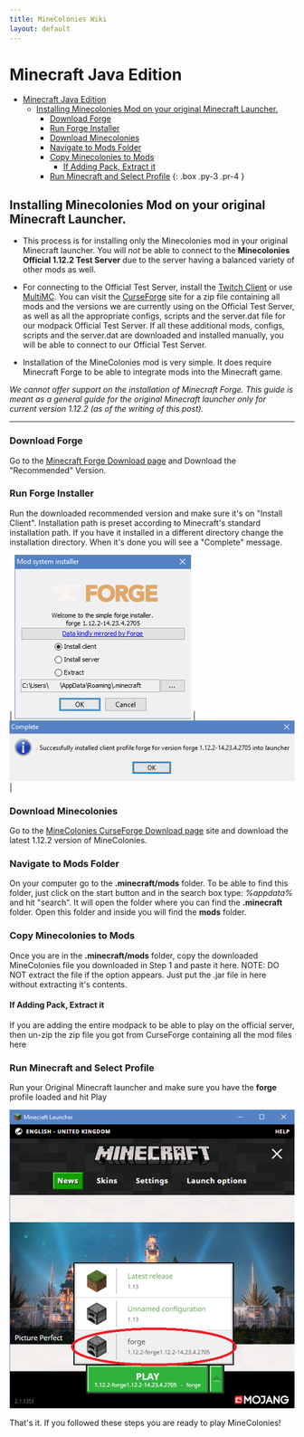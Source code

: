 ```yaml
---
title: MineColonies Wiki
layout: default
---
```


# Minecraft Java Edition

- [Minecraft Java Edition](#minecraft-java-edition)
    - [Installing Minecolonies Mod on your original Minecraft Launcher.](#installing-minecolonies-mod-on-your-original-minecraft-launcher)
        - [Download Forge](#download-forge)
        - [Run Forge Installer](#run-forge-installer)
        - [Download Minecolonies](#download-minecolonies)
        - [Navigate to Mods Folder](#navigate-to-mods-folder)
        - [Copy Minecolonies to Mods](#copy-minecolonies-to-mods)
            - [If Adding Pack, Extract it](#if-adding-pack-extract-it)
        - [Run Minecraft and Select Profile](#run-minecraft-and-select-profile)
{: .box .py-3 .pr-4 }

## Installing Minecolonies Mod on your original Minecraft Launcher.

- This process is for installing only the Minecolonies mod in your original Minecraft launcher. You will *not* be able to connect to the **Minecolonies Official 1.12.2 Test Server** due to the server having a balanced variety of other mods as well.

- For connecting to the Official Test Server, install the [Twitch Client](../installation/twitch) or use [MultiMC](../installation/multimc). You can visit the [CurseForge](https://minecraft.curseforge.com/projects/minecolonies-testpack) site for a zip file containing all mods and the versions we are currently using on the Official Test Server, as well as all the appropriate configs, scripts and the server.dat file for our modpack Official Test Server. If all these additional mods, configs, scripts and the server.dat are downloaded and installed manually, you will be able to connect to our Official Test Server. 

- Installation of the MineColonies mod is very simple. It does require Minecraft Forge to be able to integrate mods into the Minecraft game.

*We cannot offer support on the installation of Minecraft Forge. This guide is meant as a general guide for the original Minecraft launcher only for current version 1.12.2 (as of the writing of this post).*

---

### Download Forge

Go to the [Minecraft Forge Download page](http://files.minecraftforge.net/?forums) and Download the "Recommended" Version.

### Run Forge Installer

Run the downloaded recommended version and make sure it's on "Install Client". Installation path is preset according to Minecraft's standard installation path. If you have it installed in a different directory change the installation directory. When it's done you will see a "Complete" message.

| ![Forge installer](../../assets/images/installation/forge_1.png) | ![Forge installed](../../assets/images/installation/forge_2.png) |

### Download Minecolonies

Go to the [MineColonies CurseForge Download page](https://curseforge.com/minecraft/mc-mods/minecolonies/files/all) site and download the latest 1.12.2 version of MineColonies.

### Navigate to Mods Folder

On your computer go to the **.minecraft/mods** folder. To be able to find this folder, just click on the start button and in the search box type: *%appdata%* and hit "search". It will open the folder where you can find the **.minecraft** folder. Open this folder and inside you will find the **mods** folder.

### Copy Minecolonies to Mods

Once you are in the **.minecraft/mods** folder, copy the downloaded MineColonies file you downloaded in Step 1 and paste it here. NOTE: DO NOT extract the file if the option appears. Just put the .jar file in here without extracting it's contents.

#### If Adding Pack, Extract it

If you are adding the entire modpack to be able to play on the official server, then un-zip the zip file you got from CurseForge containing all the mod files here

### Run Minecraft and Select Profile

Run your Original Minecraft launcher and make sure you have the **forge** profile loaded and hit Play

![Minecraft Launcher](../../assets/images/installation/forge_3.png)

That's it. If you followed these steps you are ready to play MineColonies!

